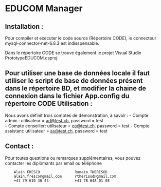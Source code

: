 ﻿EDUCOM Manager
==============

Installation :
----------------------------------
Pour compiler et executer le code source (Répertoire CODE), le 
connecteur mysql-connector-net-6.8.3 est indisspensable.

Dans le répertoire CODE se trouve également le projet Visual Studio
PrototypeEDUCOM.csproj

Pour utiliser une base de données locale il faut utiliser le script de 
base de données présent dans le répertoire BD, et modifier la chaine 
de connexion dans le fichier App.config du répertoire CODE
Utilisation :
----------------------------------
Nous avons définit trois comptes de démonstration, à savoir :
	- Compte admin : utilisateur =     ad@test.ch, password = test	
	- Compte conseiller: utilisateur = co@test.ch, password = test
	- Compte assistant: utilisateur =  as@test.ch, password = test

Contact :
----------------------------------
Pour toutes questions ou remarques supplémentaires, vous pouvez
contacter les diplômants par email ou téléphone

		Alain FRESCO  				Romain THERISOD
		alain.fresco@gmail.com		rtherisod@gmail.com
		+41 79 610 36 43			+41 78 648 01 08